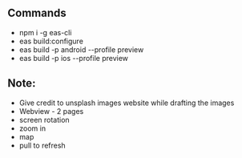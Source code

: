 ## Commands

-   npm i -g eas-cli
-   eas build:configure
-   eas build -p android --profile preview
-   eas build -p ios --profile preview

## Note:

-   Give credit to unsplash images website while drafting the images
-   Webview - 2 pages
-   screen rotation
-   zoom in
-   map
-   pull to refresh
